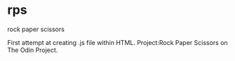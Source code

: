 # rps
rock paper scissors

First attempt at creating .js file within HTML. Project:Rock Paper Scissors on The Odin Project.
